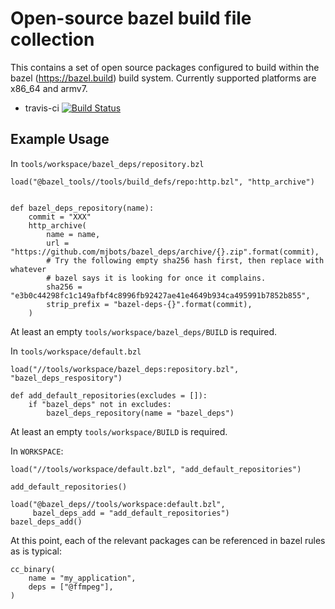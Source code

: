 # Open-source bazel build file collection #

This contains a set of open source packages configured to build within
the bazel (https://bazel.build) build system.  Currently supported
platforms are x86_64 and armv7.

 - travis-ci [![Build Status](https://travis-ci.org/mjbots/bazel_deps.svg?branch=master)](https://travis-ci.org/mjbots/bazel_deps)

## Example Usage ##

In `tools/workspace/bazel_deps/repository.bzl`

```
load("@bazel_tools//tools/build_defs/repo:http.bzl", "http_archive")


def bazel_deps_repository(name):
    commit = "XXX"
    http_archive(
        name = name,
        url = "https://github.com/mjbots/bazel_deps/archive/{}.zip".format(commit),
        # Try the following empty sha256 hash first, then replace with whatever
        # bazel says it is looking for once it complains.
        sha256 = "e3b0c44298fc1c149afbf4c8996fb92427ae41e4649b934ca495991b7852b855",
        strip_prefix = "bazel-deps-{}".format(commit),
    )
```

At least an empty `tools/workspace/bazel_deps/BUILD` is required.

In `tools/workspace/default.bzl`

```
load("//tools/workspace/bazel_deps:repository.bzl", "bazel_deps_respository")

def add_default_repositories(excludes = []):
    if "bazel_deps" not in excludes:
        bazel_deps_repository(name = "bazel_deps")
```

At least an empty `tools/workspace/BUILD` is required.

In `WORKSPACE`:

```
load("//tools/workspace/default.bzl", "add_default_repositories")

add_default_repositories()

load("@bazel_deps//tools/workspace:default.bzl",
     bazel_deps_add = "add_default_repositories")
bazel_deps_add()
```

At this point, each of the relevant packages can be referenced in
bazel rules as is typical:

```
cc_binary(
    name = "my_application",
    deps = ["@ffmpeg"],
)
```
